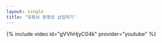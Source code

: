 ```yaml
---
layout: single
title: "유튜브 동영상 삽입하기'
---
```


{% include video id="gVVhHjyC04k" provider="youtube" %}
